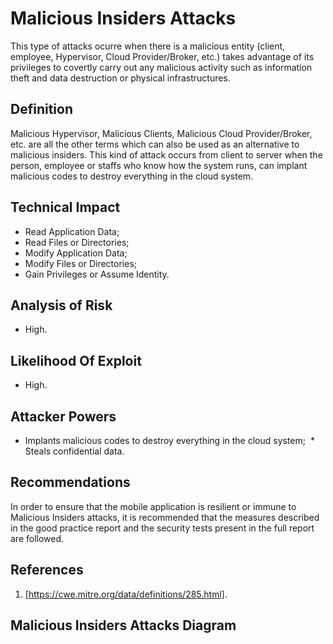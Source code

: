 # Malicious Insiders Attacks

This type of attacks ocurre when there is a malicious entity (client, employee, Hypervisor, Cloud Provider/Broker, etc.) takes advantage of its privileges to covertly carry out any malicious activity such as information theft and data destruction or physical infrastructures.


## Definition

Malicious Hypervisor, Malicious Clients, Malicious Cloud Provider/Broker, etc. are all the other terms which can also be used as an alternative to malicious insiders. This kind of attack occurs from client to server when the person, employee or staffs who know how the system runs, can implant malicious codes to destroy everything in the cloud system.

## Technical Impact
* Read Application Data; 
* Read Files or Directories;
* Modify Application Data; 
* Modify Files or Directories;
* Gain Privileges or Assume Identity.

## Analysis of Risk
* High.

## Likelihood Of Exploit
* High.

## Attacker Powers

 * Implants malicious codes to destroy everything in the cloud system;
 * Steals confidential data.

## Recommendations

In order to ensure that the mobile application is resilient or immune to Malicious Insiders attacks, it is recommended that the measures described in the good practice report and the security tests present in the full report are followed.

## References
1. [https://cwe.mitre.org/data/definitions/285.html].


 
## Malicious Insiders Attacks Diagram


